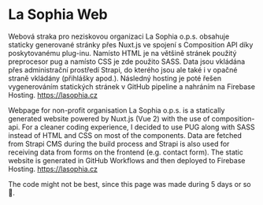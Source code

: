 # La Sophia Web

Webová straka pro neziskovou organizaci La Sophia o.p.s. obsahuje staticky generované stránky přes Nuxt.js ve spojení s Composition API díky poskytovanému plug-inu. Namísto HTML je na většině stránek použitý preprocesor pug a namísto CSS je zde použito SASS. Data jsou vkládána přes administrační prostředí Strapi, do kterého jsou ale také i v opačné straně vkládány (přihlášky apod.). Následný hosting je poté řešen vygenerováním statických stránek v GitHub pipeline a nahráním na Firebase Hosting. https://lasophia.cz

Webpage for non-profit organisation La Sophia o.p.s. is a statically generated website powered by Nuxt.js (Vue 2) with the use of composition-api. For a cleaner coding experience, I decided to use PUG along with SASS instead of HTML and CSS on most of the components. Data are fetched from Strapi CMS during the build process and Strapi is also used for receiving data from forms on the frontend (e.g. contact form). The static website is generated in GitHub Workflows and then deployed to Firebase Hosting. https://lasophia.cz

The code might not be best, since this page was made during 5 days or so 🤷.
